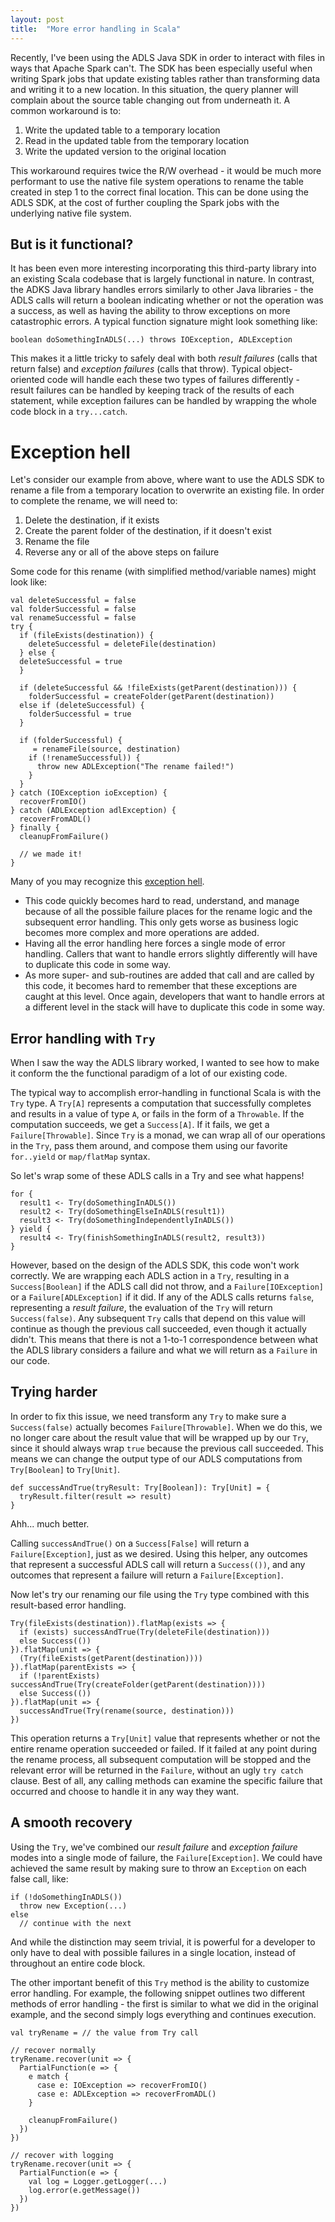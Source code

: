 ```yaml
---
layout: post
title:  "More error handling in Scala"
---
```


Recently, I've been using the ADLS Java SDK in order to interact with files in ways that
Apache Spark can't. The SDK has been especially useful when writing Spark jobs that
update existing tables rather than transforming data and writing it to a new location. In
this situation, the query planner will complain about the source table changing out from
underneath it. A common workaround is to:

1. Write the updated table to a temporary location
2. Read in the updated table from the temporary location
3. Write the updated version to the original location

This workaround requires twice the R/W overhead - it would be much more performant to use
the native file system operations to rename the table created in step 1 to the correct
final location. This can be done using the ADLS SDK, at the cost of further coupling the
Spark jobs with the underlying native file system.

## But is it functional?

It has been even more interesting incorporating this third-party library into an existing
Scala codebase that is largely functional in nature. In contrast, the ADKS Java library
handles errors similarly to other Java libraries - the ADLS calls will return a boolean
indicating whether or not the operation was a success, as well as having the ability to
throw exceptions on more catastrophic errors. A typical function signature might look
something like:

```
boolean doSomethingInADLS(...) throws IOException, ADLException
```

This makes it a little tricky to safely deal with both _result failures_ (calls that return
false) and _exception failures_ (calls that throw). Typical object-oriented code will
handle each these two types of failures differently - result failures can be handled by
keeping track of the results of each statement, while exception failures can be handled
by wrapping the whole code block in a `try...catch`.

# Exception hell

Let's consider our example from above, where want to use the ADLS SDK to rename a file
from a temporary location to overwrite an existing file.  In order to complete the
rename, we will need to:

1. Delete the destination, if it exists
2. Create the parent folder of the destination, if it doesn't exist
3. Rename the file
4. Reverse any or all of the above steps on failure

Some code for this rename (with simplified method/variable names) might look like:

```
val deleteSuccessful = false
val folderSuccessful = false
val renameSuccessful = false
try {
  if (fileExists(destination)) {
    deleteSuccessful = deleteFile(destination)
  } else {
  deleteSuccessful = true
  }

  if (deleteSuccessful && !fileExists(getParent(destination))) {
    folderSuccessful = createFolder(getParent(destination))
  else if (deleteSuccessful) {
    folderSuccessful = true
  }

  if (folderSuccessful) {
     = renameFile(source, destination)
    if (!renameSuccessful)) { 
      throw new ADLException("The rename failed!")
    }
  }
} catch (IOException ioException) {
  recoverFromIO()
} catch (ADLException adlException) {
  recoverFromADL()
} finally {
  cleanupFromFailure()

  // we made it!
}
```

Many of you may recognize this [exception hell](https://philipnilsson.github.io/Badness10k/escaping-hell-with-monads).

* This code quickly becomes hard to read, understand, and manage because of all the
possible failure places for the rename logic and the subsequent error handling. This
only gets worse as business logic becomes more complex and more operations are
added.
* Having all the error handling here forces a single mode of error handling. Callers that
want to handle errors slightly differently will have to duplicate this code in some
way.
* As more super- and sub-routines are added that call and are called by this code, it
becomes hard to remember that these exceptions are caught at this level. Once again,
developers that want to handle errors at a different level in the stack will have to
duplicate this code in some way.

## Error handling with `Try`

When I saw the way the ADLS library worked, I wanted to see how to make it conform the
the functional paradigm of a lot of our existing code.

The typical way to accomplish error-handling in functional Scala is with the `Try` type.
A `Try[A]` represents a computation that successfully completes and results in a value of
type `A`, or fails in the form of a `Throwable`. If the computation succeeds, we get a
`Success[A]`.  If it fails, we get a `Failure[Throwable]`. Since `Try` is a monad, we can
wrap all of our operations in the `Try`, pass them around, and compose them using our
favorite `for..yield` or `map/flatMap` syntax.

So let's wrap some of these ADLS calls in a Try and see what happens!

```
for {
  result1 <- Try(doSomethingInADLS())
  result2 <- Try(doSomethingElseInADLS(result1))
  result3 <- Try(doSomethingIndependentlyInADLS())
} yield {
  result4 <- Try(finishSomethingInADLS(result2, result3))
}
```

However, based on the design of the ADLS SDK, this code won't work correctly. We are
wrapping each ADLS action in a `Try`, resulting in a `Success[Boolean]` if the ADLS call
did not throw, and a `Failure[IOException]` or a `Failure[ADLException]` if it did. If
any of the ADLS calls returns `false`, representing a _result failure_, the evaluation of
the `Try` will return `Success(false)`. Any subsequent `Try` calls that depend on this
value will continue as though the previous call succeeded, even though it actually
didn't.  This means that there is not a 1-to-1 correspondence between what the ADLS
library considers a failure and what we will return as a `Failure` in our code.

## Trying harder

In order to fix this issue, we need transform any `Try` to make sure a `Success(false)`
actually becomes `Failure[Throwable]`. When we do this, we no longer care about the
result value that will be wrapped up by our `Try`, since it should always wrap `true`
because the previous call succeeded. This means we can change the output type of our ADLS
computations from `Try[Boolean]` to `Try[Unit]`.

```
def successAndTrue(tryResult: Try[Boolean]): Try[Unit] = {
  tryResult.filter(result => result)
}
```

Ahh... much better.

Calling `successAndTrue()` on a `Success[False]` will return a `Failure[Exception]`, just
as we desired. Using this helper, any outcomes that represent a successful ADLS call will
return a `Success(())`, and any outcomes that represent a failure will return a
`Failure[Exception]`.

Now let's try our renaming our file using the `Try` type combined with this result-based
error handling.

```
Try(fileExists(destination)).flatMap(exists => {
  if (exists) successAndTrue(Try(deleteFile(destination)))
  else Success(())
}).flatMap(unit => {
  (Try(fileExists(getParent(destination))))
}).flatMap(parentExists => {
  if (!parentExists) successAndTrue(Try(createFolder(getParent(destination))))
  else Success(())
}).flatMap(unit => {
  successAndTrue(Try(rename(source, destination)))
})
```

This operation returns a `Try[Unit]` value that represents whether or not the entire rename
operation succeeded or failed. If it failed at any point during the rename process, all
subsequent computation will be stopped and the relevant error will be returned in the
`Failure`, without an ugly `try catch` clause. Best of all, any calling methods can
examine the specific failure that occurred and choose to handle it in any way they want.

## A smooth recovery

Using the `Try`, we've combined our _result failure_ and _exception failure_ modes into a
single mode of failure, the `Failure[Exception]`. We could have achieved the same result
by making sure to throw an `Exception` on each false call, like:

```
if (!doSomethingInADLS())
  throw new Exception(...)
else
  // continue with the next
```

And while the distinction may seem trivial, it is powerful for a developer to only have
to deal with possible failures in a single location, instead of throughout an entire code
block.

The other important benefit of this `Try` method is the ability to customize error
handling. For example, the following snippet outlines two different methods of error
handling - the first is similar to what we did in the original example, and the second
simply logs everything and continues execution.

```
val tryRename = // the value from Try call

// recover normally
tryRename.recover(unit => {
  PartialFunction(e => {
    e match {
      case e: IOException => recoverFromIO()
      case e: ADLException => recoverFromADL()
    }

    cleanupFromFailure()
  })
})

// recover with logging
tryRename.recover(unit => {
  PartialFunction(e => {
    val log = Logger.getLogger(...)
    log.error(e.getMessage())
  })
})
```
